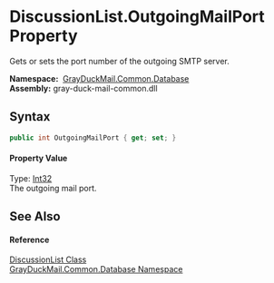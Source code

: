 DiscussionList.OutgoingMailPort Property
========================================
Gets or sets the port number of the outgoing SMTP server.

  **Namespace:**  [GrayDuckMail.Common.Database][1]  
  **Assembly:** gray-duck-mail-common.dll

Syntax
------

```csharp
public int OutgoingMailPort { get; set; }
```

#### Property Value
Type: [Int32][2]  
 The outgoing mail port. 

See Also
--------

#### Reference
[DiscussionList Class][3]  
[GrayDuckMail.Common.Database Namespace][1]  

[1]: ../README.md
[2]: https://docs.microsoft.com/dotnet/api/system.int32
[3]: README.md